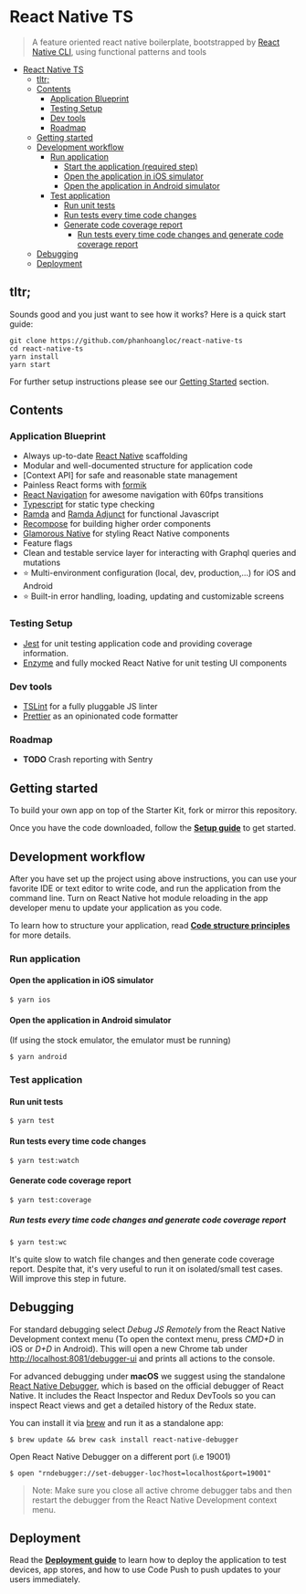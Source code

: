 # React Native TS

> A feature oriented react native boilerplate, bootstrapped by [React Native CLI](https://facebook.github.io/react-native/docs/getting-started.html), using functional patterns and tools

- [React Native TS](#react-native-ts)
  - [tltr;](#tltr)
  - [Contents](#contents)
    - [Application Blueprint](#application-blueprint)
    - [Testing Setup](#testing-setup)
    - [Dev tools](#dev-tools)
    - [Roadmap](#roadmap)
  - [Getting started](#getting-started)
  - [Development workflow](#development-workflow)
    - [Run application](#run-application)
      - [Start the application (required step)](#start-the-application-required-step)
      - [Open the application in iOS simulator](#open-the-application-in-ios-simulator)
      - [Open the application in Android simulator](#open-the-application-in-android-simulator)
    - [Test application](#test-application)
      - [Run unit tests](#run-unit-tests)
      - [Run tests every time code changes](#run-tests-every-time-code-changes)
      - [Generate code coverage report](#generate-code-coverage-report)
        - [Run tests every time code changes and generate code coverage report](#run-tests-every-time-code-changes-and-generate-code-coverage-report)
  - [Debugging](#debugging)
  - [Deployment](#deployment)

## tltr;

Sounds good and you just want to see how it works? Here is a quick start guide:

```
git clone https://github.com/phanhoangloc/react-native-ts
cd react-native-ts
yarn install
yarn start
```

For further setup instructions please see our [Getting Started](#getting-started) section.

## Contents

### Application Blueprint

- Always up-to-date [React Native](https://facebook.github.io/react-native/) scaffolding
- Modular and well-documented structure for application code
- [Context API] for safe and reasonable state management
- Painless React forms with [formik](https://github.com/jaredpalmer/formik)
- [React Navigation](https://reactnavigation.org/) for awesome navigation with 60fps transitions
- [Typescript](https://www.typescriptlang.org/) for static type checking
- [Ramda](https://github.com/ramda/ramda) and [Ramda Adjunct](https://github.com/char0n/ramda-adjunct) for functional Javascript
- [Recompose](https://github.com/acdlite/recompose) for building higher order components
- [Glamorous Native](https://github.com/robinpowered/glamorous-native) for styling React Native components
- Feature flags
- Clean and testable service layer for interacting with Graphql queries and mutations
- :star: Multi-environment configuration (local, dev, production,...) for iOS and Android
- :star: Built-in error handling, loading, updating and customizable screens

### Testing Setup

- [Jest](https://facebook.github.io/jest/) for unit testing application code and providing coverage information.
- [Enzyme](https://github.com/airbnb/enzyme) and fully mocked React Native for unit testing UI components

### Dev tools

- [TSLint](https://palantir.github.io/tslint/) for a fully pluggable JS linter
- [Prettier](https://github.com/prettier/prettier) as an opinionated code formatter

### Roadmap

- **TODO** Crash reporting with Sentry

## Getting started

To build your own app on top of the Starter Kit, fork or mirror this repository.

Once you have the code downloaded, follow the **[Setup guide](docs/SETUP.md)** to get started.

## Development workflow

After you have set up the project using above instructions, you can use your favorite IDE or text editor to write code, and run the application from the command line. Turn on React Native hot module reloading in the app developer menu to update your application as you code.

To learn how to structure your application, read **[Code structure principles](docs/STRUCTURE.md)** for more details.

### Run application

#### Open the application in iOS simulator

```
$ yarn ios
```

#### Open the application in Android simulator

(If using the stock emulator, the emulator must be running)

```
$ yarn android
```

### Test application

#### Run unit tests

```
$ yarn test
```

#### Run tests every time code changes

```
$ yarn test:watch
```

#### Generate code coverage report

```
$ yarn test:coverage
```

##### Run tests every time code changes and generate code coverage report

```
$ yarn test:wc
```

It's quite slow to watch file changes and then generate code coverage report. Despite that, it's very useful to run it on isolated/small test cases. Will improve this step in future.

## Debugging

For standard debugging select _Debug JS Remotely_ from the React Native Development context menu (To open the context menu, press _CMD+D_ in iOS or _D+D_ in Android). This will open a new Chrome tab under [http://localhost:8081/debugger-ui](http://localhost:8081/debugger-ui) and prints all actions to the console.

For advanced debugging under **macOS** we suggest using the standalone [React Native Debugger](https://github.com/jhen0409/react-native-debugger), which is based on the official debugger of React Native.
It includes the React Inspector and Redux DevTools so you can inspect React views and get a detailed history of the Redux state.

You can install it via [brew](https://brew.sh/) and run it as a standalone app:

```
$ brew update && brew cask install react-native-debugger
```

Open React Native Debugger on a different port (i.e 19001)

```
$ open "rndebugger://set-debugger-loc?host=localhost&port=19001"
```

> Note: Make sure you close all active chrome debugger tabs and then restart the debugger from the React Native Development context menu.

## Deployment

Read the **[Deployment guide](docs/DEPLOYMENT.md)** to learn how to deploy the application to test devices, app stores, and how to use Code Push to push updates to your users immediately.
